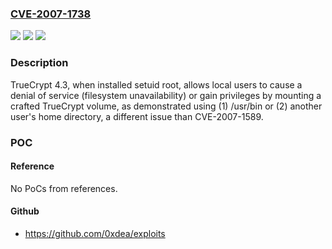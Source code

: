 ### [CVE-2007-1738](https://cve.mitre.org/cgi-bin/cvename.cgi?name=CVE-2007-1738)
![](https://img.shields.io/static/v1?label=Product&message=n%2Fa&color=blue)
![](https://img.shields.io/static/v1?label=Version&message=n%2Fa&color=blue)
![](https://img.shields.io/static/v1?label=Vulnerability&message=n%2Fa&color=brighgreen)

### Description

TrueCrypt 4.3, when installed setuid root, allows local users to cause a denial of service (filesystem unavailability) or gain privileges by mounting a crafted TrueCrypt volume, as demonstrated using (1) /usr/bin or (2) another user's home directory, a different issue than CVE-2007-1589.

### POC

#### Reference
No PoCs from references.

#### Github
- https://github.com/0xdea/exploits

